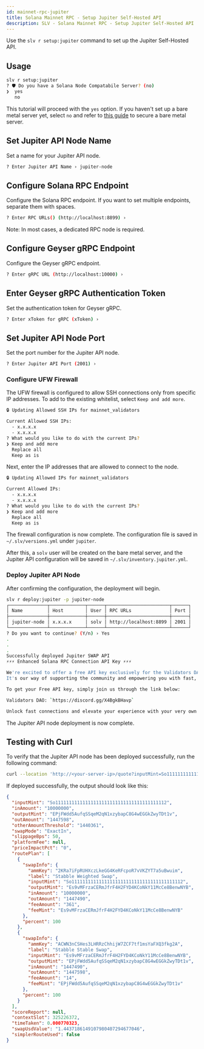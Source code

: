 ```yaml
---
id: mainnet-rpc-jupiter
title: Solana Mainnet RPC - Setup Jupiter Self-Hosted API
description: SLV - Solana Mainnet RPC - Setup Jupiter Self-Hosted API
---
```


Use the `slv r setup:jupiter` command to set up the Jupiter Self-Hosted API.

## Usage

```bash
slv r setup:jupiter
? 🛡️ Do you have a Solana Node Compatabile Server? (no)
❯  yes
   no
```

This tutorial will proceed with the `yes` option.
If you haven't set up a bare metal server yet, select `no` and refer to 
[this guide](/en/doc/metal/quickstart) to secure a bare metal server.

## Set Jupiter API Node Name

Set a name for your Jupiter API node.

```bash
? Enter Jupiter API Name › jupiter-node
```

## Configure Solana RPC Endpoint

Configure the Solana RPC endpoint.
If you want to set multiple endpoints, separate them with spaces.

```bash
? Enter RPC URLs() (http://localhost:8899) ›
```

Note: In most cases, a dedicated RPC node is required.

## Configure Geyser gRPC Endpoint

Configure the Geyser gRPC endpoint.

```bash
? Enter gRPC URL (http://localhost:10000) ›
```

## Enter Geyser gRPC Authentication Token

Set the authentication token for Geyser gRPC.

```bash
? Enter xToken for gRPC (xToken) ›
```

## Set Jupiter API Node Port

Set the port number for the Jupiter API node.

```bash
? Enter Jupiter API Port (2001) ›
```

### Configure UFW Firewall

The UFW firewall is configured to allow SSH connections only from specific IP addresses.
To add to the existing whitelist, select `Keep and add more`.

```bash
🔒 Updating Allowed SSH IPs for mainnet_validators

Current Allowed SSH IPs:
  - x.x.x.x
  - x.x.x.x
? What would you like to do with the current IPs?
❯ Keep and add more
  Replace all
  Keep as is
```

Next, enter the IP addresses that are allowed to connect to the node.

```bash
🔒 Updating Allowed IPs for mainnet_validators

Current Allowed IPs:
  - x.x.x.x
  - x.x.x.x
? What would you like to do with the current IPs?
❯ Keep and add more
  Replace all
  Keep as is
```

The firewall configuration is now complete.
The configuration file is saved in `~/.slv/versions.yml` under `jupiter`.

After this, a `solv` user will be created on the bare metal server, and
the Jupiter API configuration will be saved in `~/.slv/inventory.jupiter.yml`.

### Deploy Jupiter API Node

After confirming the configuration, the deployment will begin.

```bash
slv r deploy:jupiter -p jupiter-node
┌──────────────┬─────────────┬──────┬───────────────────────┬──────┐
│ Name         │ Host        │ User │ RPC URLs              │ Port │
├──────────────┼─────────────┼──────┼───────────────────────┼──────┤
│ jupiter-node │ x.x.x.x     │ solv │ http://localhost:8899 │ 2001 │
└──────────────┴─────────────┴──────┴───────────────────────┴──────┘
? Do you want to continue? (Y/n) › Yes
.
.
.
Successfully deployed Jupiter SWAP API
⚡️⚡️⚡️ Enhanced Solana RPC Connection API Key ⚡️⚡️⚡️

We're excited to offer a free API key exclusively for the Validators DAO community 🎉
It's our way of supporting the community and empowering you with fast, reliable connections.

To get your Free API key, simply join us through the link below:

Validators DAO: `https://discord.gg/X4BgkBHavp`

Unlock fast connections and elevate your experience with your very own API key 🚀
```

The Jupiter API node deployment is now complete.

## Testing with Curl

To verify that the Jupiter API node has been deployed successfully,
run the following command:

```bash
curl --location 'http://<your-server-ip>/quote?inputMint=So11111111111111111111111111111111111111112&outputMint=EPjFWdd5AufqSSqeM2qN1xzybapC8G4wEGGkZwyTDt1v&amount=10000000' | jq
```

If deployed successfully,
the output should look like this:

```json
{
  "inputMint": "So11111111111111111111111111111111111111112",
  "inAmount": "10000000",
  "outputMint": "EPjFWdd5AufqSSqeM2qN1xzybapC8G4wEGGkZwyTDt1v",
  "outAmount": "1447598",
  "otherAmountThreshold": "1440361",
  "swapMode": "ExactIn",
  "slippageBps": 50,
  "platformFee": null,
  "priceImpactPct": "0",
  "routePlan": [
    {
      "swapInfo": {
        "ammKey": "2KRa7iFpRUHXczLkeGG4KeRFcpoR7vVKZYT7a5uBwuim",
        "label": "Stabble Weighted Swap",
        "inputMint": "So11111111111111111111111111111111111111112",
        "outputMint": "Es9vMFrzaCERmJfrF4H2FYD4KCoNkY11McCe8BenwNYB",
        "inAmount": "10000000",
        "outAmount": "1447490",
        "feeAmount": "361",
        "feeMint": "Es9vMFrzaCERmJfrF4H2FYD4KCoNkY11McCe8BenwNYB"
      },
      "percent": 100
    },
    {
      "swapInfo": {
        "ammKey": "ACWN3nCSHes3LHRRzChhijW7ZCF7tf1msYaFXQ3fkg2A",
        "label": "Stabble Stable Swap",
        "inputMint": "Es9vMFrzaCERmJfrF4H2FYD4KCoNkY11McCe8BenwNYB",
        "outputMint": "EPjFWdd5AufqSSqeM2qN1xzybapC8G4wEGGkZwyTDt1v",
        "inAmount": "1447490",
        "outAmount": "1447598",
        "feeAmount": "14",
        "feeMint": "EPjFWdd5AufqSSqeM2qN1xzybapC8G4wEGGkZwyTDt1v"
      },
      "percent": 100
    }
  ],
  "scoreReport": null,
  "contextSlot": 325226372,
  "timeTaken": 0.000770323,
  "swapUsdValue": "1.4437186149107980407294677046",
  "simplerRouteUsed": false
}
```
